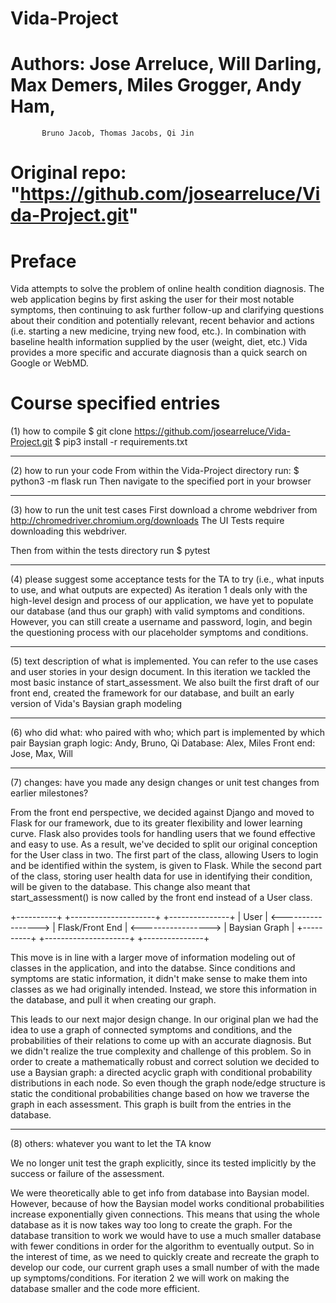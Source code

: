 # Vida-Project
# Authors: Jose Arreluce, Will Darling, Max Demers, Miles Grogger, Andy Ham, 
           Bruno Jacob, Thomas Jacobs, Qi Jin
# Original repo: "https://github.com/josearreluce/Vida-Project.git"

# Preface
Vida attempts to solve the problem of online health condition diagnosis. The web
application begins by first asking the user for their most notable symptoms, then
continuing to ask further follow-up and clarifying questions about their condition
and potentially relevant, recent behavior and actions (i.e. starting a new medicine,
trying new food, etc.). In combination with baseline health information supplied by
the user (weight, diet, etc.) Vida provides a more specific and accurate diagnosis
than a quick search on Google or WebMD.

# Course specified entries 

(1) how to compile
$ git clone https://github.com/josearreluce/Vida-Project.git
$ pip3 install -r requirements.txt 

---------------------------------------------------------------------------------------------------

(2) how to run your code
From within the Vida-Project directory run:
$ python3 -m flask run
Then navigate to the specified port in your browser

---------------------------------------------------------------------------------------------------

(3) how to run the unit test cases
First download a chrome webdriver from http://chromedriver.chromium.org/downloads
The UI Tests require downloading this webdriver.

Then from within the tests directory run
$ pytest

---------------------------------------------------------------------------------------------------

(4) please suggest some acceptance tests for the TA to try (i.e., what inputs to use,
    and what outputs are expected)
As iteration 1 deals only with the high-level design and process of our application, 
we have yet to populate our database (and thus our graph) with valid symptoms and conditions.
However, you can still create a username and password, login, and begin the questioning
process with our placeholder symptoms and conditions.

---------------------------------------------------------------------------------------------------

(5) text description of what is implemented. You can refer to the use cases and user stories 
    in your design document.
In this iteration we tackled the most basic instance of start_assessment. We also built the 
first draft of our front end, created the framework for our database, and built an early version
of Vida's Baysian graph modeling

---------------------------------------------------------------------------------------------------

(6) who did what: who paired with who; which part is implemented by which pair
Baysian graph logic: Andy, Bruno, Qi
Database: Alex, Miles
Front end: Jose, Max, Will

---------------------------------------------------------------------------------------------------

(7) changes: have you made any design changes or unit test changes from earlier milestones?

From the front end perspective, we decided against Django and moved to Flask for our framework, 
due to its greater flexibility and lower learning curve. Flask also provides tools for handling 
users that we found effective and easy to use. As a result, we've decided to split our original
conception for the User class in two. The first part of the class, allowing Users to login and
be identified within the system, is given to Flask. While the second part of the class, storing
user health data for use in identifying their condition, will be given to the database. This
change also meant that start_assessment() is now called by the front end instead of a User class.

+----------+                     +---------------------+                     +---------------+
|   User   | <-----------------> |   Flask/Front End   | <-----------------> | Baysian Graph |
+----------+                     +---------------------+                     +---------------+

This move is in line with a larger move of information modeling out of classes in the application,
and into the databse. Since conditions and symptoms are static information, it didn't make sense
to make them into classes as we had originally intended. Instead, we store this information in
the database, and pull it when creating our graph.  

This leads to our next major design change. In our original plan we had the idea to use a graph of connected symptoms and conditions, and the probabilities of their relations to come up with an accurate diagnosis. But we didn't realize the true complexity and challenge of this problem. So in order to create a mathematically robust and correct solution we decided to use a Baysian graph: a directed acyclic graph with conditional probability distributions in each node. So even though the graph node/edge structure is static the conditional probabilities change based on how we traverse the graph in each assessment. This graph is built from the entries in the database.

---------------------------------------------------------------------------------------------------

(8) others: whatever you want to let the TA know

We no longer unit test the graph explicitly, since its tested implicitly  by the success or failure 
of the assessment.

We were theoretically able to get info from database into Baysian model. However, because of how the 
Baysian model works conditional probabilities increase exponentially given connections. This means 
that using the whole database as it is now takes way too long to create the graph. For the database 
transition to work we would have to use a much smaller database with fewer conditions in order for 
the algorithm to eventually output. So in the interest of time, as we need to quickly create and 
recreate the graph to develop our code, our current graph uses a small number of with the made up 
symptoms/conditions. For iteration 2 we will work on making the database smaller and the code 
more efficient.
